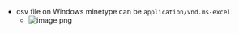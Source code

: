 - csv file on Windows minetype can be `application/vnd.ms-excel`
  - ![image.png](../assets/image_1643167750458_0.png)
